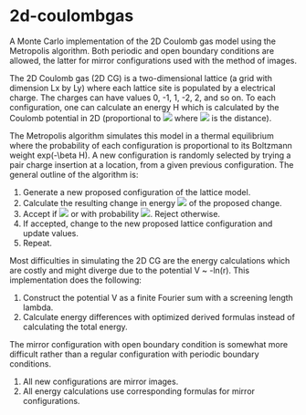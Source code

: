 # 2d-coulombgas
A Monte Carlo implementation of the 2D Coulomb gas model using the Metropolis algorithm. Both periodic and open boundary conditions are allowed, the latter for mirror configurations used with the method of images.

The 2D Coulomb gas (2D CG) is a two-dimensional lattice (a grid with dimension Lx by Ly) where each lattice site is populated by a electrical charge. The charges can have values 0, -1, 1, -2, 2, and so on. To each configuration, one can calculate an energy H which is calculated by the Coulomb potential in 2D (proportional to <img src="https://render.githubusercontent.com/render/math?math={\color{grey}\-\ln(r)"> where <img src="https://render.githubusercontent.com/render/math?math={\color{gray}\r"> is the distance).

The Metropolis algorithm simulates this model in a thermal equilibrium where the probability of each configuration is proportional to its Boltzmann weight exp(-\beta H). A new configuration is randomly selected by trying a pair charge insertion at a location, from a given previous configuration. The general outline of the algorithm is:
1. Generate a new proposed configuration of the lattice model.
2. Calculate the resulting change in energy <img src="https://render.githubusercontent.com/render/math?math={\color{gray}\ \Delta H"> of the proposed change.
3. Accept if <img src="https://render.githubusercontent.com/render/math?math={\color{gray}\ \Delta H \leq 0"> or with probability <img src="https://render.githubusercontent.com/render/math?math={\color{gray}\ e^{-\beta \Delta H}">. Reject otherwise.
4. If accepted, change to the new proposed lattice configuration and update values.
5. Repeat.

Most difficulties in simulating the 2D CG are the energy calculations which are costly and might diverge due to the potential V ~ -ln(r). This implementation does the following:
1. Construct the potential V as a finite Fourier sum with a screening length lambda.
2. Calculate energy differences with optimized derived formulas instead of calculating the total energy.

The mirror configuration with open boundary condition is somewhat more difficult rather than a regular configuration with periodic boundary conditions.
1. All new configurations are mirror images.
2. All energy calculations use corresponding formulas for mirror configurations.
